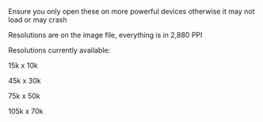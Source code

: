 Ensure you only open these on more powerful devices otherwise it may not load or may crash

Resolutions are on the image file, everything is in 2,880 PPI

Resolutions currently available:

15k x 10k

45k x 30k

75k x 50k

105k x 70k

